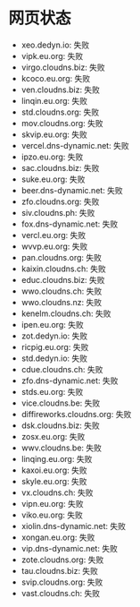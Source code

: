 # 网页状态
- xeo.dedyn.io: 失败
- vipk.eu.org: 失败
- virgo.cloudns.biz: 失败
- kcoco.eu.org: 失败
- ven.cloudns.biz: 失败
- linqin.eu.org: 失败
- std.cloudns.org: 失败
- mov.cloudns.org: 失败
- skvip.eu.org: 失败
- vercel.dns-dynamic.net: 失败
- ipzo.eu.org: 失败
- sac.cloudns.biz: 失败
- suke.eu.org: 失败
- beer.dns-dynamic.net: 失败
- zfo.cloudns.org: 失败
- siv.cloudns.ph: 失败
- fox.dns-dynamic.net: 失败
- vercl.eu.org: 失败
- wvvp.eu.org: 失败
- pan.cloudns.org: 失败
- kaixin.cloudns.ch: 失败
- educ.cloudns.biz: 失败
- wwo.cloudns.ch: 失败
- wwo.cloudns.nz: 失败
- kenelm.cloudns.ch: 失败
- ipen.eu.org: 失败
- zot.dedyn.io: 失败
- ricpig.eu.org: 失败
- std.dedyn.io: 失败
- cdue.cloudns.ch: 失败
- zfo.dns-dynamic.net: 失败
- stds.eu.org: 失败
- vice.cloudns.be: 失败
- diffireworks.cloudns.org: 失败
- dsk.cloudns.biz: 失败
- zosx.eu.org: 失败
- wwv.cloudns.be: 失败
- linqing.eu.org: 失败
- kaxoi.eu.org: 失败
- skyle.eu.org: 失败
- vx.cloudns.ch: 失败
- vipn.eu.org: 失败
- viko.eu.org: 失败
- xiolin.dns-dynamic.net: 失败
- xongan.eu.org: 失败
- vip.dns-dynamic.net: 失败
- zote.cloudns.org: 失败
- tau.cloudns.biz: 失败
- svip.cloudns.org: 失败
- vast.cloudns.ch: 失败
